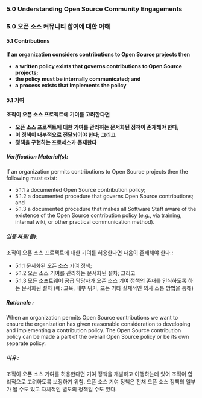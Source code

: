 ### 5.0 Understanding Open Source Community Engagements

### 5.0 오픈 소스 커뮤니티 참여에 대한 이해

#### 5.1        Contributions

**If an organization considers contributions to Open Source projects then**

- **a written policy exists that governs contributions to Open Source projects;**
- **the policy must be internally communicated; and**
- **a process exists that implements the policy**

#### 5.1        기여

**조직이 오픈 소스 프로젝트에 기여를 고려한다면**

- **오픈 소스 프로젝트에 대한 기여를 관리하는 문서화된 정책이 존재해야 한다;**
- **이 정책이 내부적으로 전달되어야 한다; 그리고**
- **정책을 구현하는 프로세스가 존재한다**

##### Verification Material(s):

If an organization permits contributions to Open Source projects then the following must exist:

- 5.1.1 a documented Open Source contribution policy;
- 5.1.2 a documented procedure that governs Open Source contributions; and
- 5.1.3 a documented procedure that makes all Software Staff aware of the existence of the Open Source contribution policy (_e.g._, via training, internal wiki, or other practical communication method).

##### 입증 자료(들):

조직이 오픈 소스 프로젝트에 대한 기여를 허용한다면 다음이 존재해야 한다.:

- 5.1.1 문서화된 오픈 소스 기여 정책;
- 5.1.2 오픈 소스 기여를 관리하는 문서화된 절차; 그리고
- 5.1.3 모든 소프트웨어 공급 담당자가 오픈 소스 기여 정책의 존재를 인식하도록 하는 문서화된 절차 (예: 교육, 내부 위키, 또는 기타 실제적인 의사 소통 방법을 통해)

##### Rationale :

When an organization permits Open Source contributions we want to ensure the organization has given reasonable consideration to developing and implementing a contribution policy.  The Open Source contribution policy can be made a part of the overall Open Source policy or be its own separate policy.

##### 이유 :

조직이 오픈 소스 기여를 허용한다면 기여 정책을 개발하고 이행하는데 있어 조직이 합리적으로 고려하도록 보장하기 위함. 오픈 소스 기여 정책은 전채 오픈 소스 정책의 일부가 될 수도 있고 자체적인 별도의 정책일 수도 있다.